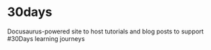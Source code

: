 # 30days
Docusaurus-powered site to host tutorials and blog posts to support #30Days learning journeys
